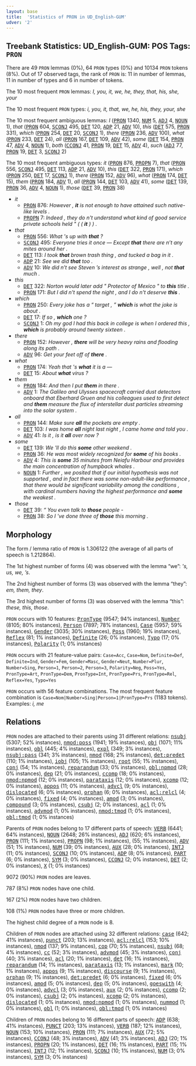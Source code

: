 ```yaml
---
layout: base
title:  'Statistics of PRON in UD_English-GUM'
udver: '2'
---
```


## Treebank Statistics: UD_English-GUM: POS Tags: `PRON`

There are 49 `PRON` lemmas (0%), 64 `PRON` types (0%) and 10134 `PRON` tokens (8%).
Out of 17 observed tags, the rank of `PRON` is: 11 in number of lemmas, 11 in number of types and 6 in number of tokens.

The 10 most frequent `PRON` lemmas: <em>I, you, it, we, he, they, that, his, she, your</em>

The 10 most frequent `PRON` types:  <em>i, you, it, that, we, he, his, they, your, she</em>

The 10 most frequent ambiguous lemmas: <em>I</em> (<tt><a href="en_gum-pos-PRON.html">PRON</a></tt> 1340, <tt><a href="en_gum-pos-NUM.html">NUM</a></tt> 5, <tt><a href="en_gum-pos-ADJ.html">ADJ</a></tt> 4, <tt><a href="en_gum-pos-NOUN.html">NOUN</a></tt> 1), <em>that</em> (<tt><a href="en_gum-pos-PRON.html">PRON</a></tt> 604, <tt><a href="en_gum-pos-SCONJ.html">SCONJ</a></tt> 495, <tt><a href="en_gum-pos-DET.html">DET</a></tt> 120, <tt><a href="en_gum-pos-ADP.html">ADP</a></tt> 21, <tt><a href="en_gum-pos-ADV.html">ADV</a></tt> 10), <em>this</em> (<tt><a href="en_gum-pos-DET.html">DET</a></tt> 575, <tt><a href="en_gum-pos-PRON.html">PRON</a></tt> 331), <em>which</em> (<tt><a href="en_gum-pos-PRON.html">PRON</a></tt> 254, <tt><a href="en_gum-pos-DET.html">DET</a></tt> 20, <tt><a href="en_gum-pos-SCONJ.html">SCONJ</a></tt> 1), <em>there</em> (<tt><a href="en_gum-pos-PRON.html">PRON</a></tt> 236, <tt><a href="en_gum-pos-ADV.html">ADV</a></tt> 100), <em>what</em> (<tt><a href="en_gum-pos-PRON.html">PRON</a></tt> 233, <tt><a href="en_gum-pos-DET.html">DET</a></tt> 24), <em>all</em> (<tt><a href="en_gum-pos-PRON.html">PRON</a></tt> 167, <tt><a href="en_gum-pos-DET.html">DET</a></tt> 109, <tt><a href="en_gum-pos-ADV.html">ADV</a></tt> 42), <em>some</em> (<tt><a href="en_gum-pos-DET.html">DET</a></tt> 154, <tt><a href="en_gum-pos-PRON.html">PRON</a></tt> 47, <tt><a href="en_gum-pos-ADV.html">ADV</a></tt> 4, <tt><a href="en_gum-pos-NOUN.html">NOUN</a></tt> 1), <em>both</em> (<tt><a href="en_gum-pos-CCONJ.html">CCONJ</a></tt> 41, <tt><a href="en_gum-pos-PRON.html">PRON</a></tt> 19, <tt><a href="en_gum-pos-DET.html">DET</a></tt> 15, <tt><a href="en_gum-pos-ADV.html">ADV</a></tt> 4), <em>such</em> (<tt><a href="en_gum-pos-ADJ.html">ADJ</a></tt> 77, <tt><a href="en_gum-pos-PRON.html">PRON</a></tt> 19, <tt><a href="en_gum-pos-DET.html">DET</a></tt> 3, <tt><a href="en_gum-pos-SCONJ.html">SCONJ</a></tt> 2)

The 10 most frequent ambiguous types:  <em>it</em> (<tt><a href="en_gum-pos-PRON.html">PRON</a></tt> 876, <tt><a href="en_gum-pos-PROPN.html">PROPN</a></tt> 7), <em>that</em> (<tt><a href="en_gum-pos-PRON.html">PRON</a></tt> 556, <tt><a href="en_gum-pos-SCONJ.html">SCONJ</a></tt> 495, <tt><a href="en_gum-pos-DET.html">DET</a></tt> 113, <tt><a href="en_gum-pos-ADP.html">ADP</a></tt> 21, <tt><a href="en_gum-pos-ADV.html">ADV</a></tt> 10), <em>this</em> (<tt><a href="en_gum-pos-DET.html">DET</a></tt> 322, <tt><a href="en_gum-pos-PRON.html">PRON</a></tt> 171), <em>which</em> (<tt><a href="en_gum-pos-PRON.html">PRON</a></tt> 250, <tt><a href="en_gum-pos-DET.html">DET</a></tt> 17, <tt><a href="en_gum-pos-SCONJ.html">SCONJ</a></tt> 1), <em>there</em> (<tt><a href="en_gum-pos-PRON.html">PRON</a></tt> 152, <tt><a href="en_gum-pos-ADV.html">ADV</a></tt> 96), <em>what</em> (<tt><a href="en_gum-pos-PRON.html">PRON</a></tt> 174, <tt><a href="en_gum-pos-DET.html">DET</a></tt> 15), <em>them</em> (<tt><a href="en_gum-pos-PRON.html">PRON</a></tt> 184, <tt><a href="en_gum-pos-ADV.html">ADV</a></tt> 1), <em>all</em> (<tt><a href="en_gum-pos-PRON.html">PRON</a></tt> 144, <tt><a href="en_gum-pos-DET.html">DET</a></tt> 103, <tt><a href="en_gum-pos-ADV.html">ADV</a></tt> 41), <em>some</em> (<tt><a href="en_gum-pos-DET.html">DET</a></tt> 139, <tt><a href="en_gum-pos-PRON.html">PRON</a></tt> 36, <tt><a href="en_gum-pos-ADV.html">ADV</a></tt> 4, <tt><a href="en_gum-pos-NOUN.html">NOUN</a></tt> 1), <em>those</em> (<tt><a href="en_gum-pos-DET.html">DET</a></tt> 39, <tt><a href="en_gum-pos-PRON.html">PRON</a></tt> 38)


* <em>it</em>
  * <tt><a href="en_gum-pos-PRON.html">PRON</a></tt> 876: <em>However , <b>it</b> is not enough to have attained such native-like levels .</em>
  * <tt><a href="en_gum-pos-PROPN.html">PROPN</a></tt> 7: <em>Indeed , they do n't understand what kind of good service private schools held " ( ( <b>it</b> ) ) .</em>
* <em>that</em>
  * <tt><a href="en_gum-pos-PRON.html">PRON</a></tt> 556: <em>What 's up with <b>that</b> ?</em>
  * <tt><a href="en_gum-pos-SCONJ.html">SCONJ</a></tt> 495: <em>Everyone tries it once — Except <b>that</b> there are n’t any mites around her .</em>
  * <tt><a href="en_gum-pos-DET.html">DET</a></tt> 113: <em>I took <b>that</b> brown trash thing , and tucked a bag in it .</em>
  * <tt><a href="en_gum-pos-ADP.html">ADP</a></tt> 21: <em>See we did <b>that</b> too .</em>
  * <tt><a href="en_gum-pos-ADV.html">ADV</a></tt> 10: <em>We did n’t see Steven ’s interest as strange , well , not <b>that</b> much .</em>
* <em>this</em>
  * <tt><a href="en_gum-pos-DET.html">DET</a></tt> 322: <em>Norton would later add " Protector of Mexico " to <b>this</b> title .</em>
  * <tt><a href="en_gum-pos-PRON.html">PRON</a></tt> 171: <em>But I did n't spend the night , and I do n't deserve <b>this</b> .</em>
* <em>which</em>
  * <tt><a href="en_gum-pos-PRON.html">PRON</a></tt> 250: <em>Every joke has a “ target , ” <b>which</b> is what the joke is about .</em>
  * <tt><a href="en_gum-pos-DET.html">DET</a></tt> 17: <em>If so , <b>which</b> one ?</em>
  * <tt><a href="en_gum-pos-SCONJ.html">SCONJ</a></tt> 1: <em>Oh my god I had this back in college is when I ordered this , <b>which</b> is probably around twenty sixteen .</em>
* <em>there</em>
  * <tt><a href="en_gum-pos-PRON.html">PRON</a></tt> 152: <em>However , <b>there</b> will be very heavy rains and flooding along its path .</em>
  * <tt><a href="en_gum-pos-ADV.html">ADV</a></tt> 96: <em>Get your feet off of <b>there</b> .</em>
* <em>what</em>
  * <tt><a href="en_gum-pos-PRON.html">PRON</a></tt> 174: <em>Yeah that 's <b>what</b> it is a —</em>
  * <tt><a href="en_gum-pos-DET.html">DET</a></tt> 15: <em>About <b>what</b> virus ?</em>
* <em>them</em>
  * <tt><a href="en_gum-pos-PRON.html">PRON</a></tt> 184: <em>And then I put <b>them</b> in there .</em>
  * <tt><a href="en_gum-pos-ADV.html">ADV</a></tt> 1: <em>The Galileo and Ulysses spacecraft carried dust detectors onboard that Eberhard Gruen and his colleagues used to first detect and <b>them</b> measure the flux of interstellar dust particles streaming into the solar system .</em>
* <em>all</em>
  * <tt><a href="en_gum-pos-PRON.html">PRON</a></tt> 144: <em>Make sure <b>all</b> the pockets are empty .</em>
  * <tt><a href="en_gum-pos-DET.html">DET</a></tt> 103: <em>I was home <b>all</b> night last night , I came home and told you .</em>
  * <tt><a href="en_gum-pos-ADV.html">ADV</a></tt> 41: <em>Is it , is it <b>all</b> over now ?</em>
* <em>some</em>
  * <tt><a href="en_gum-pos-DET.html">DET</a></tt> 139: <em>We 'll do this <b>some</b> other weekend .</em>
  * <tt><a href="en_gum-pos-PRON.html">PRON</a></tt> 36: <em>He was most widely recognized for <b>some</b> of his books .</em>
  * <tt><a href="en_gum-pos-ADV.html">ADV</a></tt> 4: <em>This is <b>some</b> 35 minutes from Neiafu Harbour and provides the main concentration of humpback whales .</em>
  * <tt><a href="en_gum-pos-NOUN.html">NOUN</a></tt> 1: <em>Further , we posited that if our initial hypothesis was not supported , and in fact there was some non-adult-like performance , that there would be significant variability among the conditions , with cardinal numbers having the highest performance and <b>some</b> the weakest .</em>
* <em>those</em>
  * <tt><a href="en_gum-pos-DET.html">DET</a></tt> 39: <em>“ You even talk to <b>those</b> people -</em>
  * <tt><a href="en_gum-pos-PRON.html">PRON</a></tt> 38: <em>So I 've done three of <b>those</b> this morning .</em>

## Morphology

The form / lemma ratio of `PRON` is 1.306122 (the average of all parts of speech is 1.212864).

The 1st highest number of forms (4) was observed with the lemma “we”: <em>'s, us, we, ’s</em>.

The 2nd highest number of forms (3) was observed with the lemma “they”: <em>em, them, they</em>.

The 3rd highest number of forms (3) was observed with the lemma “this”: <em>these, this, those</em>.

`PRON` occurs with 10 features: <tt><a href="en_gum-feat-PronType.html">PronType</a></tt> (9547; 94% instances), <tt><a href="en_gum-feat-Number.html">Number</a></tt> (8105; 80% instances), <tt><a href="en_gum-feat-Person.html">Person</a></tt> (7897; 78% instances), <tt><a href="en_gum-feat-Case.html">Case</a></tt> (5957; 59% instances), <tt><a href="en_gum-feat-Gender.html">Gender</a></tt> (3035; 30% instances), <tt><a href="en_gum-feat-Poss.html">Poss</a></tt> (1960; 19% instances), <tt><a href="en_gum-feat-Reflex.html">Reflex</a></tt> (81; 1% instances), <tt><a href="en_gum-feat-Definite.html">Definite</a></tt> (26; 0% instances), <tt><a href="en_gum-feat-Typo.html">Typo</a></tt> (17; 0% instances), <tt><a href="en_gum-feat-Polarity.html">Polarity</a></tt> (1; 0% instances)

`PRON` occurs with 21 feature-value pairs: `Case=Acc`, `Case=Nom`, `Definite=Def`, `Definite=Ind`, `Gender=Fem`, `Gender=Masc`, `Gender=Neut`, `Number=Plur`, `Number=Sing`, `Person=1`, `Person=2`, `Person=3`, `Polarity=Neg`, `Poss=Yes`, `PronType=Art`, `PronType=Dem`, `PronType=Int`, `PronType=Prs`, `PronType=Rel`, `Reflex=Yes`, `Typo=Yes`

`PRON` occurs with 56 feature combinations.
The most frequent feature combination is `Case=Nom|Number=Sing|Person=1|PronType=Prs` (1183 tokens).
Examples: <em>i, me</em>


## Relations

`PRON` nodes are attached to their parents using 31 different relations: <tt><a href="en_gum-dep-nsubj.html">nsubj</a></tt> (5307; 52% instances), <tt><a href="en_gum-dep-nmod-poss.html">nmod:poss</a></tt> (1941; 19% instances), <tt><a href="en_gum-dep-obj.html">obj</a></tt> (1071; 11% instances), <tt><a href="en_gum-dep-obl.html">obl</a></tt> (445; 4% instances), <tt><a href="en_gum-dep-expl.html">expl</a></tt> (349; 3% instances), <tt><a href="en_gum-dep-nsubj-pass.html">nsubj:pass</a></tt> (341; 3% instances), <tt><a href="en_gum-dep-nmod.html">nmod</a></tt> (168; 2% instances), <tt><a href="en_gum-dep-det-predet.html">det:predet</a></tt> (110; 1% instances), <tt><a href="en_gum-dep-iobj.html">iobj</a></tt> (105; 1% instances), <tt><a href="en_gum-dep-root.html">root</a></tt> (55; 1% instances), <tt><a href="en_gum-dep-conj.html">conj</a></tt> (54; 1% instances), <tt><a href="en_gum-dep-reparandum.html">reparandum</a></tt> (33; 0% instances), <tt><a href="en_gum-dep-obl-npmod.html">obl:npmod</a></tt> (28; 0% instances), <tt><a href="en_gum-dep-dep.html">dep</a></tt> (21; 0% instances), <tt><a href="en_gum-dep-ccomp.html">ccomp</a></tt> (18; 0% instances), <tt><a href="en_gum-dep-nmod-npmod.html">nmod:npmod</a></tt> (12; 0% instances), <tt><a href="en_gum-dep-parataxis.html">parataxis</a></tt> (12; 0% instances), <tt><a href="en_gum-dep-xcomp.html">xcomp</a></tt> (12; 0% instances), <tt><a href="en_gum-dep-appos.html">appos</a></tt> (11; 0% instances), <tt><a href="en_gum-dep-advcl.html">advcl</a></tt> (9; 0% instances), <tt><a href="en_gum-dep-dislocated.html">dislocated</a></tt> (6; 0% instances), <tt><a href="en_gum-dep-orphan.html">orphan</a></tt> (6; 0% instances), <tt><a href="en_gum-dep-acl-relcl.html">acl:relcl</a></tt> (4; 0% instances), <tt><a href="en_gum-dep-fixed.html">fixed</a></tt> (4; 0% instances), <tt><a href="en_gum-dep-amod.html">amod</a></tt> (3; 0% instances), <tt><a href="en_gum-dep-compound.html">compound</a></tt> (3; 0% instances), <tt><a href="en_gum-dep-csubj.html">csubj</a></tt> (2; 0% instances), <tt><a href="en_gum-dep-acl.html">acl</a></tt> (1; 0% instances), <tt><a href="en_gum-dep-advmod.html">advmod</a></tt> (1; 0% instances), <tt><a href="en_gum-dep-nmod-tmod.html">nmod:tmod</a></tt> (1; 0% instances), <tt><a href="en_gum-dep-obl-tmod.html">obl:tmod</a></tt> (1; 0% instances)

Parents of `PRON` nodes belong to 17 different parts of speech: <tt><a href="en_gum-pos-VERB.html">VERB</a></tt> (6441; 64% instances), <tt><a href="en_gum-pos-NOUN.html">NOUN</a></tt> (2648; 26% instances), <tt><a href="en_gum-pos-ADJ.html">ADJ</a></tt> (620; 6% instances), <tt><a href="en_gum-pos-PRON.html">PRON</a></tt> (111; 1% instances), <tt><a href="en_gum-pos-PROPN.html">PROPN</a></tt> (98; 1% instances),  (55; 1% instances), <tt><a href="en_gum-pos-ADV.html">ADV</a></tt> (51; 1% instances), <tt><a href="en_gum-pos-NUM.html">NUM</a></tt> (39; 0% instances), <tt><a href="en_gum-pos-AUX.html">AUX</a></tt> (28; 0% instances), <tt><a href="en_gum-pos-INTJ.html">INTJ</a></tt> (11; 0% instances), <tt><a href="en_gum-pos-SCONJ.html">SCONJ</a></tt> (10; 0% instances), <tt><a href="en_gum-pos-ADP.html">ADP</a></tt> (8; 0% instances), <tt><a href="en_gum-pos-PART.html">PART</a></tt> (6; 0% instances), <tt><a href="en_gum-pos-SYM.html">SYM</a></tt> (3; 0% instances), <tt><a href="en_gum-pos-CCONJ.html">CCONJ</a></tt> (2; 0% instances), <tt><a href="en_gum-pos-DET.html">DET</a></tt> (2; 0% instances), <tt><a href="en_gum-pos-X.html">X</a></tt> (1; 0% instances)

9072 (90%) `PRON` nodes are leaves.

787 (8%) `PRON` nodes have one child.

167 (2%) `PRON` nodes have two children.

108 (1%) `PRON` nodes have three or more children.

The highest child degree of a `PRON` node is 8.

Children of `PRON` nodes are attached using 32 different relations: <tt><a href="en_gum-dep-case.html">case</a></tt> (642; 41% instances), <tt><a href="en_gum-dep-punct.html">punct</a></tt> (203; 13% instances), <tt><a href="en_gum-dep-acl-relcl.html">acl:relcl</a></tt> (153; 10% instances), <tt><a href="en_gum-dep-nmod.html">nmod</a></tt> (137; 9% instances), <tt><a href="en_gum-dep-cop.html">cop</a></tt> (70; 5% instances), <tt><a href="en_gum-dep-nsubj.html">nsubj</a></tt> (68; 4% instances), <tt><a href="en_gum-dep-cc.html">cc</a></tt> (52; 3% instances), <tt><a href="en_gum-dep-advmod.html">advmod</a></tt> (45; 3% instances), <tt><a href="en_gum-dep-conj.html">conj</a></tt> (40; 3% instances), <tt><a href="en_gum-dep-acl.html">acl</a></tt> (20; 1% instances), <tt><a href="en_gum-dep-det.html">det</a></tt> (16; 1% instances), <tt><a href="en_gum-dep-reparandum.html">reparandum</a></tt> (14; 1% instances), <tt><a href="en_gum-dep-parataxis.html">parataxis</a></tt> (13; 1% instances), <tt><a href="en_gum-dep-mark.html">mark</a></tt> (10; 1% instances), <tt><a href="en_gum-dep-appos.html">appos</a></tt> (9; 1% instances), <tt><a href="en_gum-dep-discourse.html">discourse</a></tt> (9; 1% instances), <tt><a href="en_gum-dep-orphan.html">orphan</a></tt> (9; 1% instances), <tt><a href="en_gum-dep-det-predet.html">det:predet</a></tt> (6; 0% instances), <tt><a href="en_gum-dep-fixed.html">fixed</a></tt> (6; 0% instances), <tt><a href="en_gum-dep-amod.html">amod</a></tt> (5; 0% instances), <tt><a href="en_gum-dep-dep.html">dep</a></tt> (5; 0% instances), <tt><a href="en_gum-dep-goeswith.html">goeswith</a></tt> (4; 0% instances), <tt><a href="en_gum-dep-advcl.html">advcl</a></tt> (3; 0% instances), <tt><a href="en_gum-dep-aux.html">aux</a></tt> (2; 0% instances), <tt><a href="en_gum-dep-ccomp.html">ccomp</a></tt> (2; 0% instances), <tt><a href="en_gum-dep-csubj.html">csubj</a></tt> (2; 0% instances), <tt><a href="en_gum-dep-xcomp.html">xcomp</a></tt> (2; 0% instances), <tt><a href="en_gum-dep-dislocated.html">dislocated</a></tt> (1; 0% instances), <tt><a href="en_gum-dep-nmod-npmod.html">nmod:npmod</a></tt> (1; 0% instances), <tt><a href="en_gum-dep-nummod.html">nummod</a></tt> (1; 0% instances), <tt><a href="en_gum-dep-obl.html">obl</a></tt> (1; 0% instances), <tt><a href="en_gum-dep-obl-tmod.html">obl:tmod</a></tt> (1; 0% instances)

Children of `PRON` nodes belong to 16 different parts of speech: <tt><a href="en_gum-pos-ADP.html">ADP</a></tt> (638; 41% instances), <tt><a href="en_gum-pos-PUNCT.html">PUNCT</a></tt> (203; 13% instances), <tt><a href="en_gum-pos-VERB.html">VERB</a></tt> (187; 12% instances), <tt><a href="en_gum-pos-NOUN.html">NOUN</a></tt> (153; 10% instances), <tt><a href="en_gum-pos-PRON.html">PRON</a></tt> (111; 7% instances), <tt><a href="en_gum-pos-AUX.html">AUX</a></tt> (72; 5% instances), <tt><a href="en_gum-pos-CCONJ.html">CCONJ</a></tt> (48; 3% instances), <tt><a href="en_gum-pos-ADV.html">ADV</a></tt> (41; 3% instances), <tt><a href="en_gum-pos-ADJ.html">ADJ</a></tt> (20; 1% instances), <tt><a href="en_gum-pos-PROPN.html">PROPN</a></tt> (20; 1% instances), <tt><a href="en_gum-pos-DET.html">DET</a></tt> (16; 1% instances), <tt><a href="en_gum-pos-PART.html">PART</a></tt> (15; 1% instances), <tt><a href="en_gum-pos-INTJ.html">INTJ</a></tt> (12; 1% instances), <tt><a href="en_gum-pos-SCONJ.html">SCONJ</a></tt> (10; 1% instances), <tt><a href="en_gum-pos-NUM.html">NUM</a></tt> (3; 0% instances), <tt><a href="en_gum-pos-SYM.html">SYM</a></tt> (3; 0% instances)

